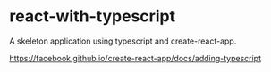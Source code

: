 # react-with-typescript
A skeleton application using typescript and create-react-app. 


https://facebook.github.io/create-react-app/docs/adding-typescript
